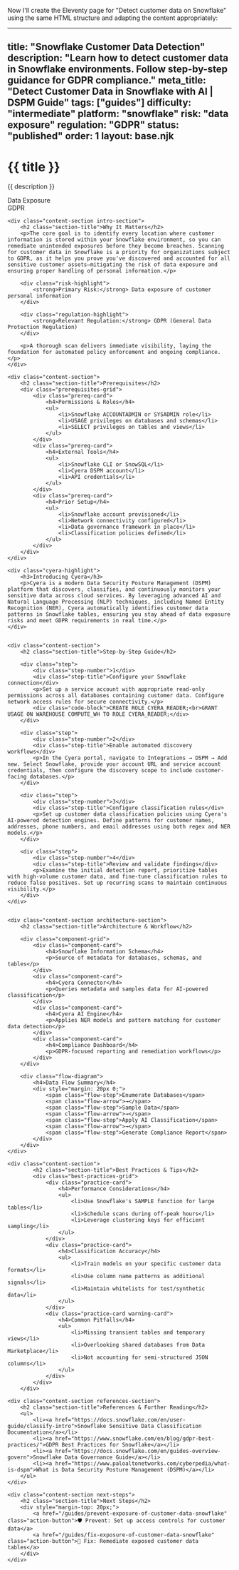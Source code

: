 Now I'll create the Eleventy page for "Detect customer data on Snowflake" using the same HTML structure and adapting the content appropriately:

---
title: "Snowflake Customer Data Detection"
description: "Learn how to detect customer data in Snowflake environments. Follow step-by-step guidance for GDPR compliance."
meta_title: "Detect Customer Data in Snowflake with AI | DSPM Guide"
tags: ["guides"]
difficulty: "intermediate"
platform: "snowflake"
risk: "data exposure"
regulation: "GDPR"
status: "published"
order: 1
layout: base.njk
---

<div class="container">
    <div class="header">
        <h1>{{ title }}</h1>
        <p>{{ description }}</p>
        <div class="badge">Data Exposure</div>
        <div class="badge regulation">GDPR</div>
    </div>

    <div class="content-section intro-section">
        <h2 class="section-title">Why It Matters</h2>
        <p>The core goal is to identify every location where customer information is stored within your Snowflake environment, so you can remediate unintended exposures before they become breaches. Scanning for customer data in Snowflake is a priority for organizations subject to GDPR, as it helps you prove you've discovered and accounted for all sensitive customer assets—mitigating the risk of data exposure and ensuring proper handling of personal information.</p>
        
        <div class="risk-highlight">
            <strong>Primary Risk:</strong> Data exposure of customer personal information
        </div>
        
        <div class="regulation-highlight">
            <strong>Relevant Regulation:</strong> GDPR (General Data Protection Regulation)
        </div>
        
        <p>A thorough scan delivers immediate visibility, laying the foundation for automated policy enforcement and ongoing compliance.</p>
    </div>

    <div class="content-section">
        <h2 class="section-title">Prerequisites</h2>
        <div class="prerequisites-grid">
            <div class="prereq-card">
                <h4>Permissions & Roles</h4>
                <ul>
                    <li>Snowflake ACCOUNTADMIN or SYSADMIN role</li>
                    <li>USAGE privileges on databases and schemas</li>
                    <li>SELECT privileges on tables and views</li>
                </ul>
            </div>
            <div class="prereq-card">
                <h4>External Tools</h4>
                <ul>
                    <li>Snowflake CLI or SnowSQL</li>
                    <li>Cyera DSPM account</li>
                    <li>API credentials</li>
                </ul>
            </div>
            <div class="prereq-card">
                <h4>Prior Setup</h4>
                <ul>
                    <li>Snowflake account provisioned</li>
                    <li>Network connectivity configured</li>
                    <li>Data governance framework in place</li>
                    <li>Classification policies defined</li>
                </ul>
            </div>
        </div>
    </div>
	
    <div class="cyera-highlight">
        <h3>Introducing Cyera</h3>
        <p>Cyera is a modern Data Security Posture Management (DSPM) platform that discovers, classifies, and continuously monitors your sensitive data across cloud services. By leveraging advanced AI and Natural Language Processing (NLP) techniques, including Named Entity Recognition (NER), Cyera automatically identifies customer data patterns in Snowflake tables, ensuring you stay ahead of data exposure risks and meet GDPR requirements in real time.</p>
    </div>
	

    <div class="content-section">
        <h2 class="section-title">Step-by-Step Guide</h2>
        
        <div class="step">
            <div class="step-number">1</div>
            <div class="step-title">Configure your Snowflake connection</div>
            <p>Set up a service account with appropriate read-only permissions across all databases containing customer data. Configure network access rules for secure connectivity.</p>
            <div class="code-block">CREATE ROLE CYERA_READER;<br>GRANT USAGE ON WAREHOUSE COMPUTE_WH TO ROLE CYERA_READER;</div>
        </div>

        <div class="step">
            <div class="step-number">2</div>
            <div class="step-title">Enable automated discovery workflows</div>
            <p>In the Cyera portal, navigate to Integrations → DSPM → Add new. Select Snowflake, provide your account URL and service account credentials, then configure the discovery scope to include customer-facing databases.</p>
        </div>

        <div class="step">
            <div class="step-number">3</div>
            <div class="step-title">Configure classification rules</div>
            <p>Set up customer data classification policies using Cyera's AI-powered detection engines. Define patterns for customer names, addresses, phone numbers, and email addresses using both regex and NER models.</p>
        </div>

        <div class="step">
            <div class="step-number">4</div>
            <div class="step-title">Review and validate findings</div>
            <p>Examine the initial detection report, prioritize tables with high-volume customer data, and fine-tune classification rules to reduce false positives. Set up recurring scans to maintain continuous visibility.</p>
        </div>
    </div>


    <div class="content-section architecture-section">
        <h2 class="section-title">Architecture & Workflow</h2>
        
        <div class="component-grid">
            <div class="component-card">
                <h4>Snowflake Information Schema</h4>
                <p>Source of metadata for databases, schemas, and tables</p>
            </div>
            <div class="component-card">
                <h4>Cyera Connector</h4>
                <p>Queries metadata and samples data for AI-powered classification</p>
            </div>
            <div class="component-card">
                <h4>Cyera AI Engine</h4>
                <p>Applies NER models and pattern matching for customer data detection</p>
            </div>
            <div class="component-card">
                <h4>Compliance Dashboard</h4>
                <p>GDPR-focused reporting and remediation workflows</p>
            </div>
        </div>

        <div class="flow-diagram">
            <h4>Data Flow Summary</h4>
            <div style="margin: 20px 0;">
                <span class="flow-step">Enumerate Databases</span>
                <span class="flow-arrow">→</span>
                <span class="flow-step">Sample Data</span>
                <span class="flow-arrow">→</span>
                <span class="flow-step">Apply AI Classification</span>
                <span class="flow-arrow">→</span>
                <span class="flow-step">Generate Compliance Report</span>
            </div>
        </div>
    </div>

	<div class="content-section">
	        <h2 class="section-title">Best Practices & Tips</h2>
	        <div class="best-practices-grid">
	            <div class="practice-card">
	                <h4>Performance Considerations</h4>
	                <ul>
	                    <li>Use Snowflake's SAMPLE function for large tables</li>
	                    <li>Schedule scans during off-peak hours</li>
	                    <li>Leverage clustering keys for efficient sampling</li>
	                </ul>
	            </div>
	            <div class="practice-card">
	                <h4>Classification Accuracy</h4>
	                <ul>
	                    <li>Train models on your specific customer data formats</li>
	                    <li>Use column name patterns as additional signals</li>
	                    <li>Maintain whitelists for test/synthetic data</li>
	                </ul>
	            </div>
	            <div class="practice-card warning-card">
	                <h4>Common Pitfalls</h4>
	                <ul>
	                    <li>Missing transient tables and temporary views</li>
	                    <li>Overlooking shared databases from Data Marketplace</li>
	                    <li>Not accounting for semi-structured JSON columns</li>
	                </ul>
	            </div>
	        </div>
	    </div>

    <div class="content-section references-section">
        <h2 class="section-title">References & Further Reading</h2>
        <ul>
            <li><a href="https://docs.snowflake.com/en/user-guide/classify-intro">Snowflake Sensitive Data Classification Documentation</a></li>
            <li><a href="https://www.snowflake.com/en/blog/gdpr-best-practices/">GDPR Best Practices for Snowflake</a></li>
            <li><a href="https://docs.snowflake.com/en/guides-overview-govern">Snowflake Data Governance Guide</a></li>
            <li><a href="https://www.paloaltonetworks.com/cyberpedia/what-is-dspm">What is Data Security Posture Management (DSPM)</a></li>
        </ul>
    </div>

    <div class="content-section next-steps">
        <h2 class="section-title">Next Steps</h2>
        <div style="margin-top: 20px;">
            <a href="/guides/prevent-exposure-of-customer-data-snowflake" class="action-button">🛡️ Prevent: Set up access controls for customer data</a>
            <a href="/guides/fix-exposure-of-customer-data-snowflake" class="action-button">🔧 Fix: Remediate exposed customer data tables</a>
        </div>
    </div>
</div>